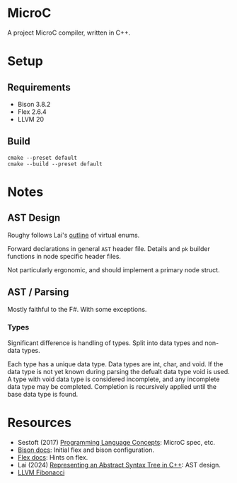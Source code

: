 # MicroC

A project MicroC compiler, written in C++.

# Setup

## Requirements

- Bison 3.8.2
- Flex 2.6.4
- LLVM 20

## Build

``` shell
cmake --preset default
cmake --build --preset default
```

# Notes

## AST Design

Roughy follows Lai's [outline](https://lesleylai.info/en/ast-in-cpp-part-1-variant/) of virtual enums.

Forward declarations in general `AST` header file.
Details and `pk` builder functions in node specific header files.

Not particularly ergonomic, and should implement a primary node struct.

## AST / Parsing

Mostly faithful to the F#.
With some exceptions.

### Types

Significant difference is handling of types.
Split into data types and non-data types.

Each type has a unique data type.
Data types are int, char, and void.
If the data type is not yet known during parsing the defualt data type void is used.
A type with void data type is considered incomplete, and any incomplete data type may be completed.
Completion is recursively applied until the base data type is found.


# Resources

- Sestoft (2017) [Programming Language Concepts](studwww.itu.dk/~sestoft/plc/): MicroC spec, etc.
- [Bison docs](https://www.gnu.org/software/bison/manual/bison.html): Initial flex and bison configuration.
- [Flex docs](https://westes.github.io/flex/manual/Indices.html#Indices): Hints on flex.
- Lai (2024) [Representing an Abstract Syntax Tree in C++](https://lesleylai.info/en/ast-in-cpp-part-1-variant/): AST design.
- [LLVM Fibonacci](https://github.com/llvm/llvm-project/tree/main/llvm/examples/Fibonacci)
